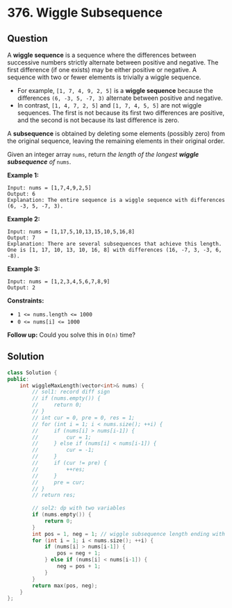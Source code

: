 # 376. Wiggle Subsequence

## Question

A **wiggle sequence** is a sequence where the differences between successive numbers strictly alternate between positive and negative. The first difference \(if one exists\) may be either positive or negative. A sequence with two or fewer elements is trivially a wiggle sequence.

* For example, `[1, 7, 4, 9, 2, 5]` is a **wiggle sequence** because the differences `(6, -3, 5, -7, 3)` alternate between positive and negative.
* In contrast, `[1, 4, 7, 2, 5]` and `[1, 7, 4, 5, 5]` are not wiggle sequences. The first is not because its first two differences are positive, and the second is not because its last difference is zero.

A **subsequence** is obtained by deleting some elements \(possibly zero\) from the original sequence, leaving the remaining elements in their original order.

Given an integer array `nums`, return _the length of the longest **wiggle subsequence** of_ `nums`.

**Example 1:**

```text
Input: nums = [1,7,4,9,2,5]
Output: 6
Explanation: The entire sequence is a wiggle sequence with differences (6, -3, 5, -7, 3).
```

**Example 2:**

```text
Input: nums = [1,17,5,10,13,15,10,5,16,8]
Output: 7
Explanation: There are several subsequences that achieve this length.
One is [1, 17, 10, 13, 10, 16, 8] with differences (16, -7, 3, -3, 6, -8).
```

**Example 3:**

```text
Input: nums = [1,2,3,4,5,6,7,8,9]
Output: 2
```

**Constraints:**

* `1 <= nums.length <= 1000`
* `0 <= nums[i] <= 1000`

**Follow up:** Could you solve this in `O(n)` time?

## Solution

```cpp
class Solution {
public:
    int wiggleMaxLength(vector<int>& nums) {
        // sol1: record diff sign
        // if (nums.empty()) {
        //     return 0;
        // }
        // int cur = 0, pre = 0, res = 1;
        // for (int i = 1; i < nums.size(); ++i) {
        //     if (nums[i] > nums[i-1]) {
        //         cur = 1;
        //     } else if (nums[i] < nums[i-1]) {
        //         cur = -1;
        //     }
        //     if (cur != pre) {
        //         ++res;
        //     }
        //     pre = cur;
        // }
        // return res;
        
        // sol2: dp with two variables
        if (nums.empty()) {
            return 0;
        }
        int pos = 1, neg = 1; // wiggle subsequence length ending with pos/neg diff
        for (int i = 1; i < nums.size(); ++i) {
            if (nums[i] > nums[i-1]) {
                pos = neg + 1;
            } else if (nums[i] < nums[i-1]) {
                neg = pos + 1;
            }
        }
        return max(pos, neg);
    }
};
```

